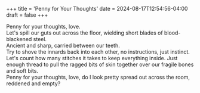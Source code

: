 +++
title = 'Penny for Your Thoughts'
date = 2024-08-17T12:54:56-04:00
draft = false
+++

Penny for your thoughts, love.  
Let's spill our guts out across the floor, wielding short blades of blood-blackened steel.  
Ancient and sharp, carried between our teeth.  
Try to shove the innards back into each other, no instructions, just instinct.  
Let's count how many stitches it takes to keep everything inside. Just enough thread to pull the ragged bits of skin together over our fragile bones and soft bits.  
Penny for your thoughts, love, do I look pretty spread out across the room, reddened and empty?
